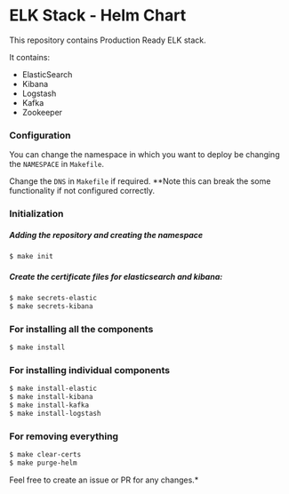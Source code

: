# ELK Stack - Helm Chart

This repository contains Production Ready ELK stack.

It contains:
  - ElasticSearch
  - Kibana
  - Logstash
  - Kafka
  - Zookeeper

### Configuration
You can change the namespace in which you want to deploy be changing the `NAMESPACE` in `Makefile`.

Change the `DNS` in `Makefile` if required.
**Note this can  break the some functionality if not configured correctly.

### Initialization
##### Adding the repository and creating the namespace

```sh
$ make init
```

##### Create the certificate files for elasticsearch and kibana:
```sh
$ make secrets-elastic
$ make secrets-kibana
```

### For installing all the components
```sh
$ make install
```

### For installing individual components
```sh
$ make install-elastic
$ make install-kibana
$ make install-kafka
$ make install-logstash
```

### For removing everything
```sh
$ make clear-certs
$ make purge-helm
```

Feel free to create an issue or PR for any changes.*
